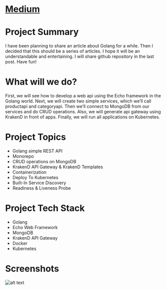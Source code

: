# [Medium](https://medium.com/@isikakin95/simple-app-project-summary-63350b2c34eb "Google's Homepage")

# Project Summary

I have been planning to share an article about Golang for a while. Then I decided that this should be a series of articles. I hope it will be an understandable and entertaining. I will share github repository in the last post. Have fun!

# What will we do?
First, we will see how to develop a web api using the Echo framework in the Golang world. Next, we will create two simple services, which we’ll call productapi and categoryapi. Then we’ll connect to MongoDB from our services and do CRUD operations. Also, we will generate api gateway using KrakenD in front of apps. Finally, we will run all applications on Kubernetes.

# Project Topics
- Golang simple REST API
- Monorepo
- CRUD operations on MongoDB
- KrakenD API Gateway & KrakenD Templates
- Containerization
- Deploy To Kubernetes
- Built-In Service Discovery
- Readiness & Liveness Probe

# Project Tech Stack
- Golang
- Echo Web Framework
- MongoDB
- KrakenD API Gateway
- Docker
- Kubernetes

# Screenshots

![alt text](https://miro.medium.com/max/875/1*iMGY9-TxCmklua94Rw0p2w.png "Kubernetes Dashboard")